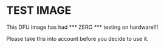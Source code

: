 # TEST IMAGE
This DFU image has had *** ZERO *** testing on hardware!!!

Please take this into account before you decide to use it.
